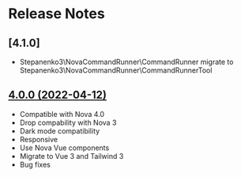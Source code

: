 # Release Notes

## [4.1.0]
- Stepanenko3\NovaCommandRunner\CommandRunner migrate to Stepanenko3\NovaCommandRunner\CommandRunnerTool

## [4.0.0 (2022-04-12)](#)

- Compatible with Nova 4.0
- Drop compability with Nova 3
- Dark mode compatibility
- Responsive
- Use Nova Vue components
- Migrate to Vue 3 and Tailwind 3
- Bug fixes
